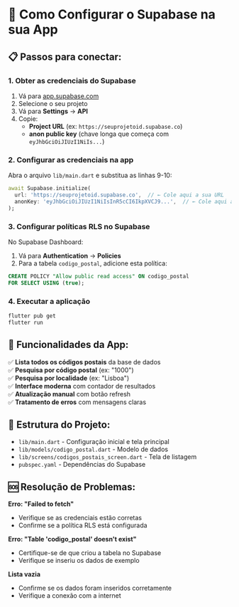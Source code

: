 # 🚀 Como Configurar o Supabase na sua App

## 📋 Passos para conectar:

### 1. **Obter as credenciais do Supabase**
1. Vá para [app.supabase.com](https://app.supabase.com/)
2. Selecione o seu projeto
3. Vá para **Settings** → **API**
4. Copie:
   - **Project URL** (ex: `https://seuprojetoid.supabase.co`)
   - **anon public key** (chave longa que começa com `eyJhbGciOiJIUzI1NiIs...`)

### 2. **Configurar as credenciais na app**
Abra o arquivo `lib/main.dart` e substitua as linhas 9-10:

```dart
await Supabase.initialize(
  url: 'https://seuprojetoid.supabase.co',  // ← Cole aqui a sua URL
  anonKey: 'eyJhbGciOiJIUzI1NiIsInR5cCI6IkpXVCJ9...',  // ← Cole aqui a sua chave
);
```

### 3. **Configurar políticas RLS no Supabase**
No Supabase Dashboard:
1. Vá para **Authentication** → **Policies**
2. Para a tabela `codigo_postal`, adicione esta política:

```sql
CREATE POLICY "Allow public read access" ON codigo_postal
FOR SELECT USING (true);
```

### 4. **Executar a aplicação**
```bash
flutter pub get
flutter run
```

## 🎯 Funcionalidades da App:

✅ **Lista todos os códigos postais** da base de dados  
✅ **Pesquisa por código postal** (ex: "1000")  
✅ **Pesquisa por localidade** (ex: "Lisboa")  
✅ **Interface moderna** com contador de resultados  
✅ **Atualização manual** com botão refresh  
✅ **Tratamento de erros** com mensagens claras  

## 🔧 Estrutura do Projeto:

- `lib/main.dart` - Configuração inicial e tela principal
- `lib/models/codigo_postal.dart` - Modelo de dados
- `lib/screens/codigos_postais_screen.dart` - Tela de listagem
- `pubspec.yaml` - Dependências do Supabase

## 🆘 Resolução de Problemas:

**Erro: "Failed to fetch"**
- Verifique se as credenciais estão corretas
- Confirme se a política RLS está configurada

**Erro: "Table 'codigo_postal' doesn't exist"**
- Certifique-se de que criou a tabela no Supabase
- Verifique se inseriu os dados de exemplo

**Lista vazia**
- Confirme se os dados foram inseridos corretamente
- Verifique a conexão com a internet
